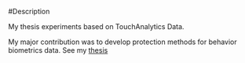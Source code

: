 #Description

My thesis experiments based on TouchAnalytics Data.

My major contribution was to develop protection methods for behavior biometrics data. See my [thesis](http://repositorio.ufrn.br:8080/jspui/bitstream/123456789/21418/1/MarceloDamascenoDeMelo_TESE.pdf)
